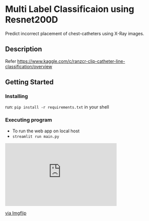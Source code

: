 # Multi Label Classificaion using Resnet200D
Predict incorrect placement of chest-catheters using X-Ray images.

## Description

Refer https://www.kaggle.com/c/ranzcr-clip-catheter-line-classification/overview

## Getting Started


### Installing
run: `pip install -r requirements.txt` in your shell

### Executing program

* To run the web app on local host
* `streamlit run main.py`

<div style="width:360px;max-width:100%;"><div style="height:0;padding-bottom:56.11%;position:relative;"><iframe width="360" height="202" style="position:absolute;top:0;left:0;width:100%;height:100%;" frameBorder="0" src="https://imgflip.com/embed/59y81c"></iframe></div><p><a href="https://imgflip.com/gif/59y81c">via Imgflip</a></p></div>
